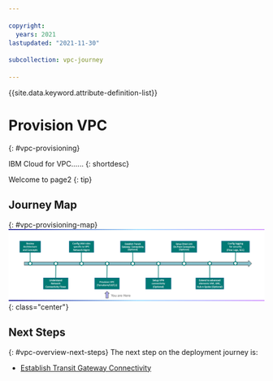```yaml
---

copyright:
  years: 2021
lastupdated: "2021-11-30"

subcollection: vpc-journey

---
```


{{site.data.keyword.attribute-definition-list}}

# Provision VPC
{: #vpc-provisioning}

IBM Cloud for VPC...... 
{: shortdesc}

Welcome to page2
{: tip}

## Journey Map
{: #vpc-provisioning-map}
![Architecture](images/provision-vpc/journey-map.png){: class="center"}


## Next Steps
{: #vpc-overview-next-steps}
The next step on the deployment journey is:
* [Establish Transit Gateway Connectivity](/docs/vpc-journey?topic=vpc-journey-vpc-tgw)
